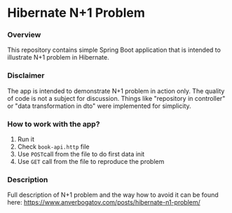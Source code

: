 # Hibernate N+1 Problem

### Overview

This repository contains simple Spring Boot application that is intended to illustrate N+1 problem in Hibernate.

### Disclaimer

The app is intended to demonstrate N+1 problem in action only. The quality of code is not a subject for discussion.
Things like "repository in controller" or "data transformation in dto" were implemented for simplicity.

### How to work with the app?

1) Run it
2) Check `book-api.http` file
3) Use `POST`call from the file to do first data init
4) Use `GET` call from the file to reproduce the problem

### Description
Full description of N+1 problem and the way how to avoid it can be found here:
https://www.anverbogatov.com/posts/hibernate-n1-problem/

